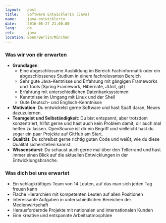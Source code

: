 ```yaml
---
layout:   post
title:    Software EntwicklerIn (Java)
name:     java-entwicklerin
date:     2016-05-27 21:00:00
lang:     de
ref:      java
location: Bonn/Berlin/München
---
```


### Was wir von dir erwarten

- **Grundlagen**:
    + Eine abgeschlossene Ausbildung im Bereich Fachinformatik oder ein abgeschlossenes Studium in einem fachrelevanten Bereich
    + Sehr gute Java-Kentnisse und Erfahrung mit gängigen Frameworks und Tools (Spring Framework, Hibernate, JUnit, git)
    + Erfahrung mit unterschiedlichen Datenbanksystemen
    + Kenntnisse im Umgang mit Linux und der Shell
    + Gute Deutsch- und Englisch-Kenntnisse
- **Motivation**: Du entwickelst gerne Software und hast Spaß daran, Neues dazuzulernen.
- **Teamgeist und Selbständigkeit**: Du bist entspannt, aber trotzdem konzentriert, hilfst gerne und hast auch kein Problem damit, dir auch mal helfen zu lassen. OpenSource ist dir ein Begriff und vielleicht hast du sogar ein paar Projekte auf GitHub am Start.
- **Qualität**: Du schreibst gerne richtig guten Code und weißt, wie du diese Qualität sicherstellen kannst.
- **Wissensdurst**: Du schaust auch gerne mal über den Tellerrand und hast immer einen Blick auf die aktuellen Entwicklungen in der Entwicklungsbranche.

### Was dich bei uns erwartet

- Ein schlagkräftiges Team von 14 Leuten, auf das man sich jeden Tag freuen kann
- Flache Hierarchien mit kompetenten Leuten auf allen Positionen
- Interessante Aufgaben in unterschiedlichen Bereichen der Medienwirtschaft
- Herausfordernde Projekte mit nationalen und internationalen Kunden
- Eine kreative und entspannte Arbeitsatmosphäre
